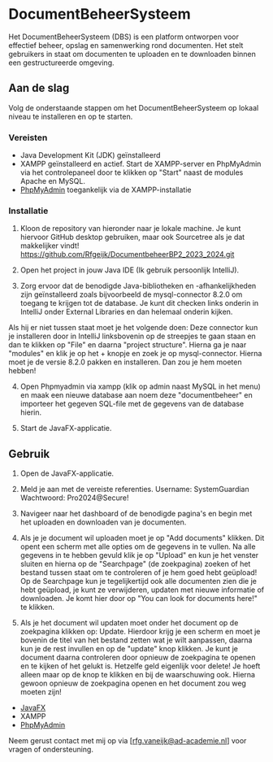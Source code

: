 # DocumentBeheerSysteem

Het DocumentBeheerSysteem (DBS) is een platform ontworpen voor effectief beheer, opslag en samenwerking rond documenten. Het stelt gebruikers in staat om documenten te uploaden en te downloaden binnen een gestructureerde omgeving.

## Aan de slag

Volg de onderstaande stappen om het DocumentBeheerSysteem op lokaal niveau te installeren en op te starten.

### Vereisten

-   Java Development Kit (JDK) geïnstalleerd
-   XAMPP geïnstalleerd en actief. Start de XAMPP-server en PhpMyAdmin via het controlepaneel door te klikken op "Start" naast de modules Apache en MySQL.
-   [PhpMyAdmin](https://www.phpmyadmin.net/) toegankelijk via de XAMPP-installatie

### Installatie

1.  Kloon de repository van hieronder naar je lokale machine. Je kunt hiervoor GitHub desktop gebruiken, maar ook Sourcetree als je dat makkelijker vindt!
     https://github.com/Rfgeijk/DocumentbeheerBP2_2023_2024.git
    
2.  Open het project in jouw Java IDE (Ik gebruik persoonlijk IntelliJ).
    
3.  Zorg ervoor dat de benodigde Java-bibliotheken en -afhankelijkheden zijn geïnstalleerd zoals bijvoorbeeld de mysql-connector 8.2.0 om toegang te krijgen tot de database. Je kunt dit checken links onderin in IntelliJ onder External Libraries en dan helemaal onderin kijken.

Als hij er niet tussen staat moet je het volgende doen: 
	Deze connector kun je installeren door in IntelliJ linksbovenin op de streepjes te gaan staan en
	dan te klikken op "File" en daarna "project structure". Hierna ga je naar "modules" en klik je op
	het + knopje en zoek je op mysql-connector. Hierna moet je de versie 8.2.0 pakken en
	installeren. Dan zou je hem moeten hebben!
	
4.	Open Phpmyadmin via xampp (klik op admin naast MySQL in het menu) en maak een nieuwe database aan  noem deze "documentbeheer" en importeer het gegeven SQL-file met de gegevens van de database hierin.
    
5.  Start de JavaFX-applicatie.
    

## Gebruik

1.  Open de JavaFX-applicatie.
    
2.  Meld je aan met de vereiste referenties.
	 Username: SystemGuardian
	 Wachtwoord: Pro2024@Secure!
    
3.  Navigeer naar het dashboard of de benodigde pagina's en begin met het uploaden en downloaden van je documenten.

4. Als je je document wil uploaden moet je op "Add documents" klikken. Dit opent een scherm met alle opties om de gegevens in te vullen. Na alle gegevens in te hebben gevuld klik je op "Upload" en kun je het venster sluiten en hierna op de "Searchpage" (de zoekpagina) zoeken of het bestand tussen staat om te controleren of je hem goed hebt geüpload! Op de Searchpage kun je tegelijkertijd ook alle documenten zien die je hebt geüpload, je kunt ze verwijderen, updaten met nieuwe informatie of downloaden. Je komt hier door op "You can look for documents here!" te klikken. 
5.  Als je het document wil updaten moet onder het document op de zoekpagina klikken op: Update. Hierdoor krijg je een scherm en moet je bovenin de titel van het bestand zetten wat je wilt aanpassen, daarna kun je de rest invullen en op de "update" knop klikken. Je kunt je document daarna controleren door opnieuw de zoekpagina te openen en te kijken of het gelukt is. Hetzelfe geld eigenlijk voor delete! Je hoeft alleen maar op de knop te klikken en bij de waarschuwing ook. Hierna gewoon opnieuw de zoekpagina openen en het document zou weg moeten zijn!
   


-   [JavaFX](https://openjfx.io/)
-   XAMPP
-   [PhpMyAdmin](https://www.phpmyadmin.net/)

Neem gerust contact met mij op via [rfg.vaneijk@ad-academie.nl] voor vragen of ondersteuning.
